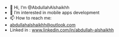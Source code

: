 - 👋 Hi, I’m @AbdullahAlshaikhh
- 👀 I’m interested in mobile apps development
- 📫 How to reach me:
- abdullahalshaikhh@outlook.com
- Linked in : www.linkedin.com/in/abdullah-alshaikhh

<!---
AbdullahAlshaikhh/AbdullahAlshaikhh is a ✨ special ✨ repository because its `README.md` (this file) appears on your GitHub profile.
You can click the Preview link to take a look at your changes.
--->
